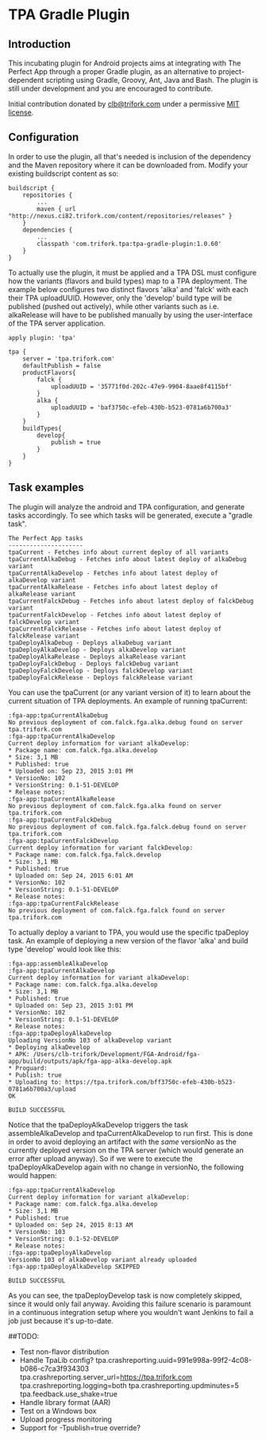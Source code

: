 # TPA Gradle Plugin

## Introduction
This incubating plugin for Android projects aims at integrating with The Perfect App
through a proper Gradle plugin, as an alternative to project-dependent scripting using
Gradle, Groovy, Ant, Java and Bash. The plugin is still under development and you are 
encouraged to contribute. 

Initial contribution donated by clb@trifork.com under a
permissive [MIT license](https://en.wikipedia.org/wiki/MIT_License).

## Configuration
In order to use the plugin, all that's needed is inclusion of the dependency and the Maven
repository where it can be downloaded from. Modify your existing buildscript content as so:

```
buildscript {
    repositories {
        ...
        maven { url "http://nexus.ci82.trifork.com/content/repositories/releases" }
    }
    dependencies {
        ...
        classpath 'com.trifork.tpa:tpa-gradle-plugin:1.0.60'
    }
}
```

To actually use the plugin, it must be applied and a TPA DSL must configure how
the variants (flavors and build types) map to a TPA deployment. The example below
configures two distinct flavors 'alka' and 'falck' with each their TPA uploadUUID.
However, only the 'develop' build type will be published (pushed out actively), 
while other variants such as i.e. alkaRelease will have to be published manually
by using the user-interface of the TPA server application.

```
apply plugin: 'tpa'

tpa {
    server = 'tpa.trifork.com'
    defaultPublish = false
    productFlavors{
        falck {
            uploadUUID = '35771f0d-202c-47e9-9904-8aae8f4115bf'
        }
        alka {
            uploadUUID = 'baf3750c-efeb-430b-b523-0781a6b700a3'
        }
    }
    buildTypes{
        develop{
            publish = true
        }
    }
}
```

## Task examples
The plugin will analyze the android and TPA configuration, and generate tasks
accordingly. To see which tasks will be generated, execute a "gradle task".

```
The Perfect App tasks
---------------------
tpaCurrent - Fetches info about current deploy of all variants
tpaCurrentAlkaDebug - Fetches info about latest deploy of alkaDebug variant
tpaCurrentAlkaDevelop - Fetches info about latest deploy of alkaDevelop variant
tpaCurrentAlkaRelease - Fetches info about latest deploy of alkaRelease variant
tpaCurrentFalckDebug - Fetches info about latest deploy of falckDebug variant
tpaCurrentFalckDevelop - Fetches info about latest deploy of falckDevelop variant
tpaCurrentFalckRelease - Fetches info about latest deploy of falckRelease variant
tpaDeployAlkaDebug - Deploys alkaDebug variant
tpaDeployAlkaDevelop - Deploys alkaDevelop variant
tpaDeployAlkaRelease - Deploys alkaRelease variant
tpaDeployFalckDebug - Deploys falckDebug variant
tpaDeployFalckDevelop - Deploys falckDevelop variant
tpaDeployFalckRelease - Deploys falckRelease variant
```

You can use the tpaCurrent (or any variant version of it) to learn about the current
situation of TPA deployments. An example of running tpaCurrent:

```
:fga-app:tpaCurrentAlkaDebug
No previous deployment of com.falck.fga.alka.debug found on server tpa.trifork.com
:fga-app:tpaCurrentAlkaDevelop
Current deploy information for variant alkaDevelop:
* Package name: com.falck.fga.alka.develop
* Size: 3,1 MB
* Published: true
* Uploaded on: Sep 23, 2015 3:01 PM
* VersionNo: 102
* VersionString: 0.1-51-DEVELOP
* Release notes: 
:fga-app:tpaCurrentAlkaRelease
No previous deployment of com.falck.fga.alka found on server tpa.trifork.com
:fga-app:tpaCurrentFalckDebug
No previous deployment of com.falck.fga.falck.debug found on server tpa.trifork.com
:fga-app:tpaCurrentFalckDevelop
Current deploy information for variant falckDevelop:
* Package name: com.falck.fga.falck.develop
* Size: 3,1 MB
* Published: true
* Uploaded on: Sep 24, 2015 6:01 AM
* VersionNo: 102
* VersionString: 0.1-51-DEVELOP
* Release notes: 
:fga-app:tpaCurrentFalckRelease
No previous deployment of com.falck.fga.falck found on server tpa.trifork.com
```

To actually deploy a variant to TPA, you would use the specific tpaDeploy task.
An example of deploying a new version of the flavor 'alka' and build type 'develop'
would look like this:

```
:fga-app:assembleAlkaDevelop
:fga-app:tpaCurrentAlkaDevelop
Current deploy information for variant alkaDevelop:
* Package name: com.falck.fga.alka.develop
* Size: 3,1 MB
* Published: true
* Uploaded on: Sep 23, 2015 3:01 PM
* VersionNo: 102
* VersionString: 0.1-51-DEVELOP
* Release notes: 
:fga-app:tpaDeployAlkaDevelop
Uploading VersionNo 103 of alkaDevelop variant
* Deploying alkaDevelop
* APK: /Users/clb-trifork/Development/FGA-Android/fga-app/build/outputs/apk/fga-app-alka-develop.apk
* Proguard: 
* Publish: true
* Uploading to: https://tpa.trifork.com/bff3750c-efeb-430b-b523-0781a6b700a3/upload
OK

BUILD SUCCESSFUL
```

Notice that the tpaDeployAlkaDevelop triggers the task assembleAlkaDevelop and 
tpaCurrentAlkaDevelop to run first. This is done in order to avoid deploying an 
artifact with the *same* versionNo as the currently deployed version on the TPA server 
(which would generate an error after upload anyway). So if we were to execute the 
tpaDeployAlkaDevelop again with no change in versionNo, the following would happen:

```
:fga-app:tpaCurrentAlkaDevelop
Current deploy information for variant alkaDevelop:
* Package name: com.falck.fga.alka.develop
* Size: 3,1 MB
* Published: true
* Uploaded on: Sep 24, 2015 8:13 AM
* VersionNo: 103
* VersionString: 0.1-52-DEVELOP
* Release notes: 
:fga-app:tpaDeployAlkaDevelop
VersionNo 103 of alkaDevelop variant already uploaded
:fga-app:tpaDeployAlkaDevelop SKIPPED

BUILD SUCCESSFUL
```

As you can see, the tpaDeployDevelop task is now completely skipped, since it would
only fail anyway. Avoiding this failure scenario is paramount in a continuous integration 
setup where you wouldn't want Jenkins to fail a job just because it's up-to-date.


##TODO: 
- Test non-flavor distribution
- Handle TpaLib config?
    tpa.crashreporting.uuid=991e998a-99f2-4c08-b086-c7ca3f934303
    tpa.crashreporting.server_url=https://tpa.trifork.com
    tpa.crashreporting.logging=both
    tpa.crashreporting.updminutes=5
    tpa.feedback.use_shake=true
- Handle library format (AAR)
- Test on a Windows box
- Upload progress monitoring
- Support for -Tpublish=true override?


